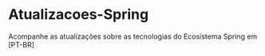 # Atualizacoes-Spring
Acompanhe as atualizações sobre as tecnologias do Ecosistema Spring em [PT-BR] 
